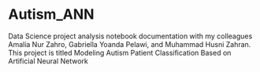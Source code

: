 # Autism_ANN
Data Science project analysis notebook documentation with my colleagues Amalia Nur Zahro, Gabriella Yoanda Pelawi, and Muhammad Husni Zahran. This project is titled Modeling Autism Patient Classification Based on Artificial Neural Network 
